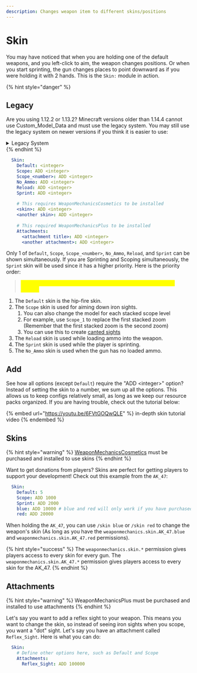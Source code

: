 ```yaml
---
description: Changes weapon item to different skins/positions
---
```


# Skin

You may have noticed that when you are holding one of the default weapons, and you left-click to aim, the weapon changes positions. Or when you start sprinting, the gun changes places to point downward as if you were holding it with 2 hands. This is the `Skin:` module in action.

{% hint style="danger" %}
## Legacy

Are you using 1.12.2 or 1.13.2? Minecraft versions older than 1.14.4 cannot use Custom\_Model\_Data and must use the legacy system. You may still use the legacy system on newer versions if you think it is easier to use:

<details>

<summary>Legacy System</summary>

The legacy skin system works with **hard set** values instead of adding numbers together. Here are all the options available:

```yaml
  Skin:
    Default:
      Type: <Material>
      Legacy_Data: <Integer>
      Custom_Model_Data: <Integer>
      Durability: <Integer>
    Scope:
      Type: <Material>
      Legacy_Data: <Integer>
      Custom_Model_Data: <Integer>
      Durability: <Integer>
    Scope_<number>:
      Type: <Material>
      Legacy_Data: <Integer>
      Custom_Model_Data: <Integer>
      Durability: <Integer>
    No_Ammo:
      Type: <Material>
      Legacy_Data: <Integer>
      Custom_Model_Data: <Integer>
      Durability: <Integer>
    Reload:
      Type: <Material>
      Legacy_Data: <Integer>
      Custom_Model_Data: <Integer>
      Durability: <Integer>
    Sprint:
      Type: <Material>
      Legacy_Data: <Integer>
      Custom_Model_Data: <Integer>
      Durability: <Integer>
```



* `Type`:
  * The material of the skin, if the material changed.
  * For **most** usages, you can delete this line. I personally recommend keeping your weapon skins to 1 item type.
* `Legacy_Data`:
  * The material data used in minecraft versions 1.8.8 through 1.12.2.
  * Usually used for wool colors.
* `Custom_Model_Data`:
  * A number where your model is defined.
  * For help creating a resource pack using model data, see [CustomModelData](https://www.planetminecraft.com/forums/communities/texturing/new-1-14-custom-item-models-tuto-578834/).
  * This can only be used in minecraft versions 1.14 and higher.
* `Durability`:
  * A number where your model is defined.
  * For help creating a resource pack using durability, see [Durability](https://www.spigotmc.org/wiki/custom-item-models-in-1-9-and-up/).
  * If your server uses versions 1.14 or higher, I highly recommend using `Custom_Model_Data` instead.
  * This can only be used in minecraft versions 1.9 and higher.

Here is an example config:

```yaml
  Skin:
    Default: 
      Custom_Model_Data: 5
    Scope: 
      Custom_Model_Data: 1005
    Sprint:
      Custom_Model_Data: 2005
```

You can see that the "hip fire" or default skin will use a custom model data of 5, and when you scope, the custom model data will be set tot 1005.&#x20;

</details>
{% endhint %}

```yaml
  Skin:
    Default: <integer>
    Scope: ADD <integer>
    Scope_<number>: ADD <integer>
    No_Ammo: ADD <integer>
    Reload: ADD <integer>
    Sprint: ADD <integer>
   
    # This requires WeaponMechanicsCosmetics to be installed
    <skin>: ADD <integer>
    <another skin>: ADD <integer>
    
    # This required WeaponMechanicsPlus to be installed
    Attachments:
      <attachment title>: ADD <integer>
      <another attachment>: ADD <integer>
```

Only 1 of `Default`, `Scope`, `Scope_<number>`, `No_Ammo`, `Reload`, and `Sprint` can be shown simultaneously. If you are Sprinting and Scoping simultaneously, the `Sprint` skin will be used since it has a higher priority. Here is the priority order:

> <mark style="color:yellow;">**No\_Ammo -> Scope\_\<number> -> Scope -> Reload -> Sprint -> Default**</mark>

1. The `Default` skin is the hip-fire skin.
2. The `Scope` skin is used for aiming down iron sights.
   1. You can also change the model for each stacked scope level
   2. For example, use `Scope_1` to replace the first stacked zoom (Remember that the first stacked zoom is the second zoom)
   3. You can use this to create [canted sights](https://support.pubg.com/hc/en-us/articles/360016470833-What-is-a-Canted-Sight-)
3. The `Reload` skin is used while loading ammo into the weapon.&#x20;
4. The `Sprint` skin is used while the player is sprinting.
5. The `No_Ammo` skin is used when the gun has no loaded ammo.

## Add

See how all options (except `Default`) require the "ADD \<integer>" option? Instead of setting the skin to a number, we sum up all the options. This allows us to keep configs relatively small, as long as we keep our resource packs organized. If you are having trouble, check out the tutorial below:

{% embed url="https://youtu.be/6FVtGOQwQLE" %}
in-depth skin tutorial video
{% endembed %}

## Skins

{% hint style="warning" %}
[WeaponMechanicsCosmetics](https://www.spigotmc.org/resources/weaponmechanicscosmetics-guns-in-minecraft-1-12-2-1-20-1.104539/) must be purchased and installed to use skins
{% endhint %}

Want to get donations from players? Skins are perfect for getting players to support your development! Check out this example from the `AK_47`:

```yaml
  Skin:
    Default: 5
    Scope: ADD 1000
    Sprint: ADD 2000
    blue: ADD 10000 # blue and red will only work if you have purchased WMC
    red: ADD 20000
```

When holding the `AK_47`, you can use `/skin blue` or `/skin red` to change the weapon's skin (As long as you have the `weaponmechanics.skin.AK_47.blue` and `weaponmechanics.skin.AK_47.red` permissions).

{% hint style="success" %}
The `weaponmechanics.skin.*` permission gives players access to every skin for every gun. The `weaponmechanics.skin.AK_47.*` permission gives players access to every skin for the AK\_47.&#x20;
{% endhint %}

## Attachments

{% hint style="warning" %}
WeaponMechanicsPlus must be purchased and installed to use attachments
{% endhint %}

Let's say you want to add a reflex sight to your weapon. This means you want to change the skin, so instead of seeing iron sights when you scope, you want a "dot" sight. Let's say you have an attachment called `Reflex_Sight`. Here is what you can do:

```yaml
  Skin:
    # Define other options here, such as Default and Scope
    Attachments:
      Reflex_Sight: ADD 100000
```
